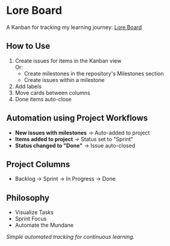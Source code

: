 # Lore Board

A Kanban for tracking my learning journey: [Lore Board](https://github.com/users/MarcyMarxy/projects/4/views/4)

## How to Use

1. Create issues for items in the Kanban view\
   Or:
   - Create milestones in the repository's Milestones section
   - Create issues within a milestone
2. Add labels
3. Move cards between columns
4. Done items auto-close

## Automation using Project Workflows

- **New issues with milestones** → Auto-added to project
- **Items added to project** → Status set to "Sprint"
- **Status changed to "Done"** → Issue auto-closed

## Project Columns

- Backlog → Sprint → In Progress → Done

## Philosophy

- Visualize Tasks
- Sprint Focus
- Automate the Mundane

*Simple automated tracking for continuous learning.*
